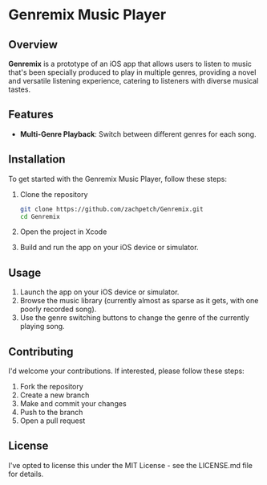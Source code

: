 # Genremix Music Player

## Overview
**Genremix** is a prototype of an iOS app that allows users to listen to music that's been specially produced to play in multiple genres, providing a novel and versatile listening experience, catering to listeners with diverse musical tastes.

## Features
- **Multi-Genre Playback**: Switch between different genres for each song.

## Installation
To get started with the Genremix Music Player, follow these steps:

1. Clone the repository
   ```bash
   git clone https://github.com/zachpetch/Genremix.git
   cd Genremix
   ```
2. Open the project in Xcode

3. Build and run the app on your iOS device or simulator.

## Usage
1. Launch the app on your iOS device or simulator.
2. Browse the music library (currently almost as sparse as it gets, with one poorly recorded song).
3. Use the genre switching buttons to change the genre of the currently playing song.

## Contributing
I'd welcome your contributions. If interested, please follow these steps:

1. Fork the repository
2. Create a new branch
3. Make and commit your changes
4. Push to the branch
5. Open a pull request

## License
I've opted to license this under the MIT License - see the LICENSE.md file for details.
